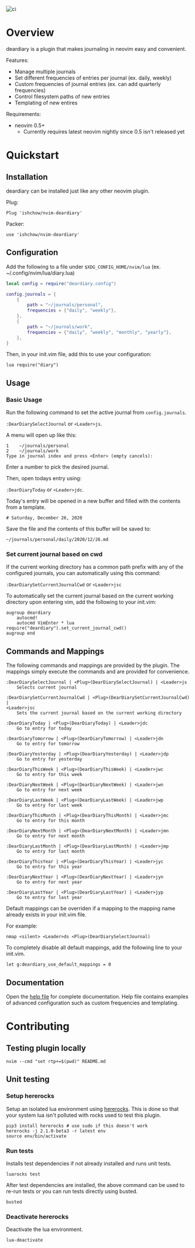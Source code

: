 ![ci](https://github.com/ishchow/nvim-deardiary/workflows/ci/badge.svg)

# Overview

deardiary is a plugin that makes journaling in neovim easy and convenient.

Features:
- Manage multiple journals
- Set different frequencies of entries per journal (ex. daily, weekly)
- Custom frequencies of journal entries (ex. can add quarterly frequencies)
- Control filesystem paths of new entries
- Templating of new entires

Requirements:
- neovim 0.5+
    - Currently requires latest neovim nightly since 0.5 isn't released yet

# Quickstart

## Installation

deardiary can be installed just like any other neovim plugin.

Plug: 

```
Plug 'ishchow/nvim-deardiary'
```

Packer:

``` 
use 'ishchow/nvim-deardiary'
```

## Configuration

Add the following to a file under `$XDG_CONFIG_HOME/nvim/lua` (ex.
~/.config/nvim/lua/diary.lua)

```lua
local config = require("deardiary.config")

config.journals = {
    {
        path = "~/journals/personal",
        frequencies = {"daily", "weekly"},
    },
    {
        path = "~/journals/work",
        frequencies = {"daily", "weekly", "monthly", "yearly"},
    },
}
```

Then, in your init.vim file, add this to use your configuration:

```viml
lua require("diary")
```

## Usage
### Basic Usage
Run the following command to set the active journal from `config.journals`.

`:DearDiarySelectJournal` or `<Leader>js`.

A menu will open up like this:

```
1    ~/journals/personal
2    ~/journals/work
Type in journal index and press <Enter> (empty cancels): 
```

Enter a number to pick the desired journal.

Then, open todays entry using:

`:DearDiaryToday` or `<Leader>jdc`.

Today's entry will be opened in a new buffer and filled with the contents from
a template.

`# Saturday, December 26, 2020`

Save the file and the contents of this buffer will be saved to:

`~/journals/personal/daily/2020/12/26.md`

### Set current journal based on cwd
If the current working directory has a common path prefix with any of the
configured journals, you can automatically using this command:

`:DearDiarySetCurrentJournalCwd` or `<Leader>jsc`

To automatically set the current journal based on the current working
directory upon entering vim, add the following to your init.vim:

```viml
augroup deardiary
    autocmd!
    autocmd VimEnter * lua require("deardiary").set_current_journal_cwd()
augroup end
```

## Commands and Mappings
The following commands and mappings are provided by the plugin. The mappings
simply execute the commands and are provided for convenience.

```vimhelp
:DearDiarySelectJournal | <Plug>(DearDiarySelectJournal) | <Leader>js
    Selects current journal

:DearDiarySetCurrentJournalCwd | <Plug>(DearDiarySetCurrentJournalCwd) |
<Leader>jsc
    Sets the current journal based on the current working directory

:DearDiaryToday | <Plug>(DearDiaryToday) | <Leader>jdc
    Go to entry for today

:DearDiaryTomorrow | <Plug>(DearDiaryTomorrow) | <Leader>jdn
    Go to entry for tomorrow

:DearDiaryYesterday | <Plug>(DearDiaryYesterday) | <Leader>jdp
    Go to entry for yesterday

:DearDiaryThisWeek | <Plug>(DearDiaryThisWeek) | <Leader>jwc
    Go to entry for this week

:DearDiaryNextWeek | <Plug>(DearDiaryNextWeek) | <Leader>jwn
    Go to entry for next week

:DearDiaryLastWeek | <Plug>(DearDiaryLastWeek) | <Leader>jwp
    Go to entry for last week

:DearDiaryThisMonth | <Plug>(DearDiaryThisMonth) | <Leader>jmc
    Go to entry for this month

:DearDiaryNextMonth | <Plug>(DearDiaryNextMonth) | <Leader>jmn
    Go to entry for next month

:DearDiaryLastMonth | <Plug>(DearDiaryLastMonth) | <Leader>jmp
    Go to entry for last month

:DearDiaryThisYear | <Plug>(DearDiaryThisYear) | <Leader>jyc
    Go to entry for this year

:DearDiaryNextYear | <Plug>(DearDiaryNextYear) | <Leader>jyn
    Go to entry for next year

:DearDiaryLastYear | <Plug>(DearDiaryLastYear) | <Leader>jyp
    Go to entry for last year
```

Default mappings can be overriden if a mapping to the mapping name already
exists in your init.vim file.

For example:

```viml
nmap <silent> <Leader>ds <Plug>(DearDiarySelectJournal)
```

To completely disable all default mappings, add the following line to your
init.vim.

```viml
let g:deardiary_use_default_mappings = 0
```

## Documentation

Open the [help file](https://github.com/ishchow/deardiary/blob/main/doc/deardiary.txt)
for complete documentation. Help file contains examples of advanced
configuration such as custom frequencies and templating.

# Contributing

## Testing plugin locally

`nvim --cmd "set rtp+=$(pwd)" README.md`

## Unit testing

### Setup hererocks

Setup an isolated lua environment using [hererocks](https://github.com/mpeterv/hererocks).
This is done so that your system lua isn't polluted with rocks used to test this
plugin.

```
pip3 install hererocks # use sudo if this doesn't work
hererocks -j 2.1.0-beta3 -r latest env
source env/bin/activate
```

### Run tests

Installs test dependencies if not already installed and runs unit tests.

`luarocks test`

After test dependencies are installed, the above command can be used to re-run
tests or you can run tests directly using busted.

`busted`

### Deactivate hererocks

Deactivate the lua environment.

`lua-deactivate`
